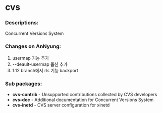 # cvs

### Descriptions:
Concurrent Versions System

### Changes on AnNyung:
1. usermap 기능 추가
2. --deault-usermap 옵션 추가
3. 1.12 branch에서 rls 기능 backport

### Sub packages:
 * **cvs-contrib** - Unsupported contributions collected by CVS developers
 * **cvs-doc** - Additional documentation for Concurrent Versions System
 * **cvs-inetd** - CVS server configuration for xinetd
